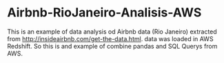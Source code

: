 # Airbnb-RioJaneiro-Analisis-AWS

This is an example of data analysis od Airbnb data (Rio Janeiro) extracted from http://insideairbnb.com/get-the-data.html.
data was loaded in AWS Redshift. So this is and example of combine pandas and SQL Querys from AWS.
